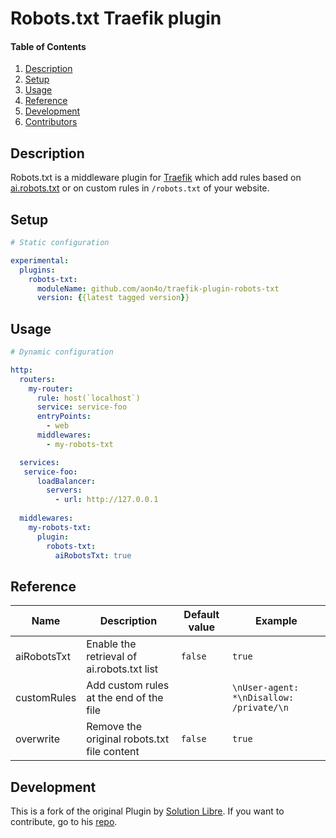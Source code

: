 # Robots.txt Traefik plugin

<!-- markdownlint-disable-next-line MD001 -->
#### Table of Contents

1. [Description](#description)
2. [Setup](#setup)
3. [Usage](#usage)
4. [Reference](#reference)
5. [Development](#development)
6. [Contributors](#contributors)

## Description

Robots.txt is a middleware plugin for [Traefik](https://traefik.io/) which add rules based on
[ai.robots.txt](https://github.com/ai-robots-txt/ai.robots.txt/) or on custom rules in `/robots.txt` of your website.

## Setup

```yaml
# Static configuration

experimental:
  plugins:
    robots-txt:
      moduleName: github.com/aon4o/traefik-plugin-robots-txt
      version: {{latest tagged version}}
```

## Usage

```yaml
# Dynamic configuration

http:
  routers:
    my-router:
      rule: host(`localhost`)
      service: service-foo
      entryPoints:
        - web
      middlewares:
        - my-robots-txt

  services:
   service-foo:
      loadBalancer:
        servers:
          - url: http://127.0.0.1
  
  middlewares:
    my-robots-txt:
      plugin:
        robots-txt:
          aiRobotsTxt: true
```

## Reference

| Name        | Description                                 | Default value | Example                                  |
| ------------| ------------------------------------------- | ------------- | ---------------------------------------- |
| aiRobotsTxt | Enable the retrieval of ai.robots.txt list  | `false`       | `true`                                   |
| customRules | Add custom rules at the end of the file     |               | `\nUser-agent: *\nDisallow: /private/\n` |
| overwrite   | Remove the original robots.txt file content | `false`       | `true`                                   |

## Development

This is a fork of the original Plugin by [Solution Libre](https://github.com/solution-libre). If you want to contribute, go to his [repo](https://github.com/solution-libre/traefik-plugin-robots-txt).
